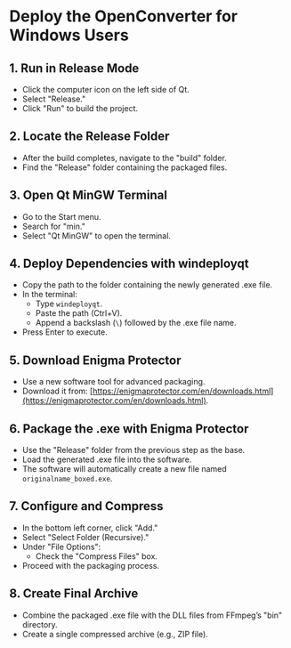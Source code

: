 # Deploy the OpenConverter for Windows Users

## 1. Run in Release Mode
- Click the computer icon on the left side of Qt.
- Select "Release."
- Click "Run" to build the project.

## 2. Locate the Release Folder
- After the build completes, navigate to the "build" folder.
- Find the "Release" folder containing the packaged files.

## 3. Open Qt MinGW Terminal

- Go to the Start menu.
- Search for "min."
- Select "Qt MinGW" to open the terminal.

## 4. Deploy Dependencies with windeployqt
- Copy the path to the folder containing the newly generated .exe file.
- In the terminal:
  - Type `windeployqt`.
  - Paste the path (Ctrl+V).
  - Append a backslash (`\`) followed by the .exe file name.
- Press Enter to execute.

## 5. Download Enigma Protector
- Use a new software tool for advanced packaging.
- Download it from: [https://enigmaprotector.com/en/downloads.html](https://enigmaprotector.com/en/downloads.html).

## 6. Package the .exe with Enigma Protector
- Use the "Release" folder from the previous step as the base.
- Load the generated .exe file into the software.
- The software will automatically create a new file named `originalname_boxed.exe`.

## 7. Configure and Compress
- In the bottom left corner, click "Add."
- Select "Select Folder (Recursive)."
- Under "File Options":
  - Check the "Compress Files" box.
- Proceed with the packaging process.

## 8. Create Final Archive

- Combine the packaged .exe file with the DLL files from FFmpeg’s "bin" directory.
- Create a single compressed archive (e.g., ZIP file).
